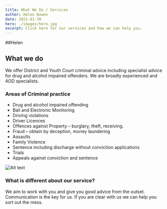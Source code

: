 ```yaml
---
title: What We Do / Services
author: Helen Bowen
date: 2021-01-30
hero: ./images/hero.jpg
excerpt: Click here for our services and how we can help you.
---
```


##Helen 


## What we do
We offer District and Youth Court criminal advice including specialist advice for drug and alcohol impaired offenders.
We are broadly experienced and AOD specialists.

### Areas of Criminal practice
* Drug and alcohol impaired offending
* Bail and Electronic Monitoring
* Driving violations
* Driver Licences
* Offences against Property – burglary, theft, receiving.
* Fraud – obtain by deception, money laundering
* Assaults
* Family Violence
* Sentence including discharge without conviction applications
* Trials
* Appeals against conviction and sentence


<div className="Image__Small">
  <img
    src="./images/article-image-2.jpg"
    title="Logo Title Text 1"
    alt="Alt text"
  />
</div>

### What is different about our service?
We aim to work with you and give you good advice from the outset.
Communication is the key for us. If you are clear with us we can help you sort out the mess.





